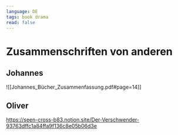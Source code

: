 ```yaml
---
language: DE
tags: book drama
read: false
---
```


# Zusammenschriften von anderen
## Johannes

![[Johannes_Bücher_Zusammenfassung.pdf#page=14]]
## Oliver
https://seen-cross-b83.notion.site/Der-Verschwender-93763dffc1a84ffa9f136c8e05b06d3e
